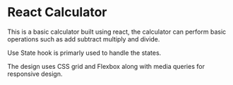 # React Calculator
This is a basic calculator built using react, the calculator can perform basic operations such as add subtract multiply and divide.

Use State hook is primarly used to handle the states. 

The design uses CSS grid and Flexbox along with media queries for responsive design.


